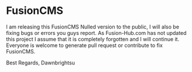 # FusionCMS

I am releasing this FusionCMS Nulled version to the public, I will also be fixing bugs or errors you guys report. As Fusion-Hub.com has not updated this project I assume that it is completely forgotten and I will continue it. Everyone is welcome to generate pull request or contribute to fix FusionCMS.


Best Regards,
Dawnbrightsu